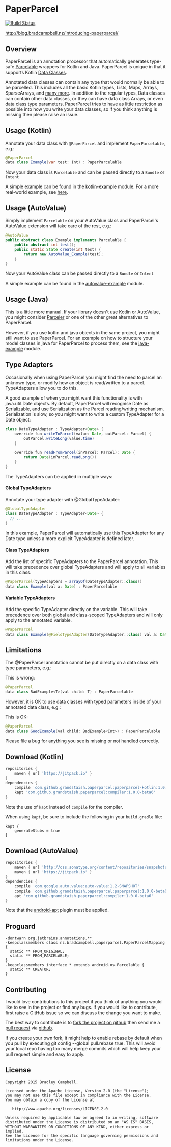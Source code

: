# PaperParcel

[![Build Status](https://travis-ci.org/grandstaish/paperparcel.svg?branch=master)](https://travis-ci.org/grandstaish/paperparcel)

http://blog.bradcampbell.nz/introducing-paperparcel/

## Overview

PaperParcel is an annotation processor that automatically generates type-safe [Parcelable](http://developer.android.com/intl/es/reference/android/os/Parcelable.html) wrappers for Kotlin and Java. PaperParcel is unique in that it supports Kotlin [Data Classes](https://kotlinlang.org/docs/reference/data-classes.html).

Annotated data classes can contain any type that would normally be able to be parcelled. This includes all the basic Kotlin types, Lists, Maps, Arrays, SparseArrays, and [many more](https://github.com/grandstaish/PaperParcel/tree/master/compiler/src/test/java/nz/bradcampbell/paperparcel). In addition to the regular types, Data classes can contain other data classes, or they can have data class Arrays, or even data class type parameters. PaperParcel tries to have as little restriction as possible into how you write your data classes, so if you think anything is missing then please raise an issue.

## Usage (Kotlin)

Annotate your data class with `@PaperParcel` and implement `PaperParcelable`, e.g.:

``` java
@PaperParcel
data class Example(var test: Int) : PaperParcelable
```

Now your data class is `Parcelable` and can be passed directly to a `Bundle` or `Intent`

A simple example can be found in the [kotlin-example](https://github.com/grandstaish/paperparcel/tree/master/kotlin-example) module. For a more real-world example, see [here](https://github.com/grandstaish/four-letters-redux/blob/master/app/src/main/kotlin/nz/bradcampbell/fourletters/redux/state/State.kt).

## Usage (AutoValue) 

Simply implement `Parcelable` on your AutoValue class and PaperParcel's AutoValue extension will take care of the rest, e.g.:

``` java
@AutoValue
public abstract class Example implements Parcelable {
    public abstract int test();
    public static State create(int test) {
        return new AutoValue_Example(test);
    }
}
```

Now your AutoValue class can be passed directly to a `Bundle` or `Intent` 

A simple example can be found in the [autovalue-example](https://github.com/grandstaish/paperparcel/tree/master/autovalue-example) module.

## Usage (Java)

This is a little more manual. If your library doesn't use Kotlin or AutoValue, you might consider [Parceler](https://github.com/johncarl81/parceler) or one of the other great alternatives to PaperParcel.

However, if you use kotlin and java objects in the same project, you might still want to use PaperParcel. For an example on how to structure your model classes in java for PaperParcel to process them, see the [java-example](https://github.com/grandstaish/paperparcel/tree/master/java-example) module.

## Type Adapters

Occasionally when using PaperParcel you might find the need to parcel an unknown type, or modify how an object is read/written to a parcel. TypeAdapters allow you to do this.

A good example of when you might want this functionality is with java.util.Date objects. By default, PaperParcel will recognise Date as Serializable, and use Serialization as the Parcel reading/writing mechanism. Serialization is slow, so you might want to write a custom TypeAdapter for a Date object:

``` java
class DateTypeAdapter : TypeAdapter<Date> {
    override fun writeToParcel(value: Date, outParcel: Parcel) {
        outParcel.writeLong(value.time)
    }

    override fun readFromParcel(inParcel: Parcel): Date {
        return Date(inParcel.readLong())
    }
}
```

The TypeAdapters can be applied in multiple ways:

#### Global TypeAdapters

Annotate your type adapter with @GlobalTypeAdapter:

``` java
@GlobalTypeAdapter
class DateTypeAdapter : TypeAdapter<Date> {
  // ... 
}
```

In this example, PaperParcel will automatically use this TypeAdapter for any Date type unless a more explicit TypeAdapter is defined later.

#### Class TypeAdapters

Add the list of specific TypeAdapters to the PaperParcel annotation. This will take precedence over global TypeAdapters and will apply to all variables in this class.

``` java
@PaperParcel(typeAdapters = arrayOf(DateTypeAdapter::class))
data class Example(val a: Date) : PaperParcelable
```

#### Variable TypeAdapters

Add the specific TypeAdapter directly on the variable. This will take precedence over both global and class-scoped TypeAdapters and will only apply to the annotated variable.

``` java
@PaperParcel
data class Example(@FieldTypeAdapter(DateTypeAdapter::class) val a: Date) : PaperParcelable
```

## Limitations

The @PaperParcel annotation cannot be put directly on a data class with type parameters, e.g.:

This is wrong:
``` java
@PaperParcel
data class BadExample<T>(val child: T) : PaperParcelable
```

However, it is OK to use data classes with typed parameters inside of your annotated data class, e.g.:

This is OK:
``` java
@PaperParcel
data class GoodExample(val child: BadExample<Int>) : PaperParcelable
```

Please file a bug for anything you see is missing or not handled correctly.

## Download (Kotlin)

``` groovy
repositories {
    maven { url 'https://jitpack.io' }
}
dependencies {
    compile 'com.github.grandstaish.paperparcel:paperparcel-kotlin:1.0.0-beta6'
    kapt 'com.github.grandstaish.paperparcel:compiler:1.0.0-beta6'
}
```

Note the use of `kapt` instead of `compile` for the compiler.

When using `kapt`, be sure to include the following in your `build.gradle` file:

```
kapt {
    generateStubs = true
}
```

## Download (AutoValue)

``` groovy
repositories {
    maven { url 'http://oss.sonatype.org/content/repositories/snapshots' }
    maven { url 'https://jitpack.io' }
}
dependencies {
    compile 'com.google.auto.value:auto-value:1.2-SNAPSHOT'
    compile 'com.github.grandstaish.paperparcel:paperparcel:1.0.0-beta6'
    apt 'com.github.grandstaish.paperparcel:compiler:1.0.0-beta6'
}
```

Note that the [android-apt](https://bitbucket.org/hvisser/android-apt) plugin must be applied. 

## Proguard

```
-dontwarn org.jetbrains.annotations.**
-keepclassmembers class nz.bradcampbell.paperparcel.PaperParcelMapping {
  static ** FROM_ORIGINAL;
  static ** FROM_PARCELABLE;
}
-keepclassmembers interface * extends android.os.Parcelable {
  static ** CREATOR;
}
```

## Contributing

I would love contributions to this project if you think of anything you would like to see in the project or find any bugs. If you would like to contribute, first raise a GitHub issue so we can discuss the change you want to make. 

The best way to contribute is to [fork the project on github](https://help.github.com/articles/fork-a-repo/) then send me a [pull request](https://help.github.com/articles/using-pull-requests/) via [github](https://github.com/).

If you create your own fork, it might help to enable rebase by default when you pull by executing git config --global pull.rebase true. This will avoid your local repo having too many merge commits which will help keep your pull request simple and easy to apply.


## License
    Copyright 2015 Bradley Campbell.
    
    Licensed under the Apache License, Version 2.0 (the "License");
    you may not use this file except in compliance with the License.
    You may obtain a copy of the License at

       http://www.apache.org/licenses/LICENSE-2.0

    Unless required by applicable law or agreed to in writing, software
    distributed under the License is distributed on an "AS IS" BASIS,
    WITHOUT WARRANTIES OR CONDITIONS OF ANY KIND, either express or implied.
    See the License for the specific language governing permissions and
    limitations under the License.
